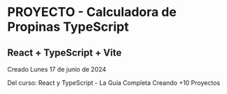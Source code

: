 # PROYECTO - Calculadora de Propinas TypeScript

## React + TypeScript + Vite

Creado Lunes 17 de junio de 2024

Del curso: React y TypeScript - La Guía Completa Creando +10 Proyectos